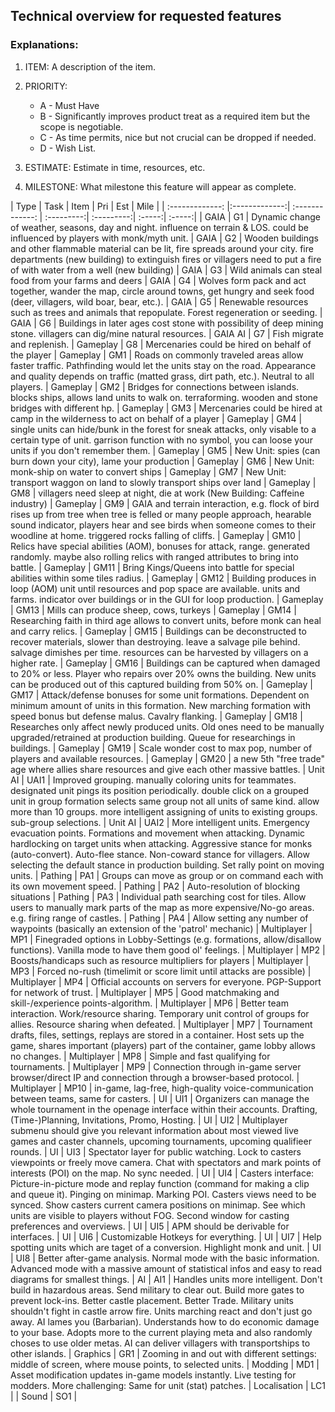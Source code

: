 Technical overview for requested features
--------

### Explanations:

1.  ITEM: A description of the item.
1.  PRIORITY:
    * A - Must Have
    * B - Significantly improves product treat as a required item but the scope is negotiable.
    * C - As time permits, nice but not crucial can be dropped if needed.
    * D - Wish List.

1. ESTIMATE: Estimate in time, resources, etc.
1. MILESTONE: What milestone this feature will appear as complete.


| Type	        |  Task           | Item  | Pri | Est | Mile |
| :-------------: |:-------------:| :-------------: | :---------:| :---------:| :-----:| :-----:|
| GAIA | G1 | Dynamic change of weather, seasons, day and night. influence on terrain & LOS. could be influenced by players with monk/myth unit.
| GAIA | G2 | Wooden buildings and other flammable material can be lit, fire spreads around your city. fire departments (new building) to extinguish fires or villagers need to put a fire of with water from a well (new building)
| GAIA | G3 | Wild animals can steal food from your farms and deers
| GAIA | G4 | Wolves form pack and act together, wander the map, circle around towns, get hungry and seek food (deer, villagers, wild boar, bear, etc.).
| GAIA | G5 | Renewable resources such as trees and animals that repopulate. Forest regeneration or seeding.
| GAIA | G6 | Buildings in later ages cost stone with possibility of deep mining stone. villagers can dig/mine natural resources. 
| GAIA AI | G7 | Fish migrate and replenish.
| Gameplay | G8 | Mercenaries could be hired on behalf of the player
| Gameplay | GM1 | Roads on commonly traveled areas allow faster traffic. Pathfinding would let the units stay on the road. Appearance and quality depends on traffic (matted grass, dirt path, etc.). Neutral to all players.
| Gameplay | GM2 | Bridges for connections between islands. blocks ships, allows land units to walk on. terraforming. wooden and stone bridges with different hp.
| Gameplay | GM3 | Mercenaries could be hired at camp in the wilderness to act on behalf of a player
| Gameplay | GM4 | single units can hide/bunk in the forest for sneak attacks, only visable to a certain type of unit. garrison function with no symbol, you can loose your units if you don't remember them.
| Gameplay | GM5 | New Unit: spies (can burn down your city), lame your production
| Gameplay | GM6 | New Unit: monk-ship on water to convert ships
| Gameplay | GM7 | New Unit: transport waggon on land to slowly transport ships over land
| Gameplay | GM8 | villagers need sleep at night, die at work (New Building: Caffeine industry)
| Gameplay | GM9 | GAIA and terrain interaction, e.g. flock of bird rises up from tree when tree is felled or many people approach, hearable sound indicator, players hear and see birds when someone comes to their woodline at home. triggered rocks falling of cliffs.
| Gameplay | GM10 | Relics have special abilities (AOM), bonuses for attack, range. generated randomly. maybe also rolling relics with ranged attributes to bring into battle.
| Gameplay | GM11 | Bring Kings/Queens into battle for special abilities within some tiles radius.
| Gameplay | GM12 | Building produces in loop (AOM) unit until resources and pop space are available. units and farms. indicator over buildings or in the GUI for loop production.
| Gameplay | GM13 | Mills can produce sheep, cows, turkeys
| Gameplay | GM14 | Researching faith in third age allows to convert units, before monk can heal and carry relics.
| Gameplay | GM15 | Buildings can be deconstructed to recover materials, slower than destroying. leave a salvage pile behind. salvage dimishes per time. resources can be harvested by villagers on a higher rate.
| Gameplay | GM16 | Buildings can be captured when damaged to 20% or less. Player who repairs over 20% owns the building. New units can be produced out of this captured building from 50% on.
| Gameplay | GM17 | Attack/defense bonuses for some unit formations. Dependent on minimum amount of units in this formation. New marching formation with speed bonus but defense malus. Cavalry flanking.
| Gameplay | GM18 | Researches only affect newly produced units. Old ones need to be manually upgraded/retrained at production building. Queue for researchings in buildings.
| Gameplay | GM19 | Scale wonder cost to max pop, number of players and available resources.
| Gameplay | GM20 | a new 5th "free trade" age where allies share resources and give each other massive battles.
| Unit AI | UAI1 | Improved grouping. manually coloring units for teammates. designated unit pings its position periodically. double click on a grouped unit in group formation selects same group not all units of same kind. allow more than 10 groups. more intelligent assigning of units to existing groups. sub-group selections.
| Unit AI | UAI2 | More intelligent units. Emergency evacuation points. Formations and movement when attacking. Dynamic hardlocking on target units when attacking. Aggressive stance for monks (auto-convert). Auto-flee stance. Non-coward stance for villagers. Allow selecting the default stance in production building. Set rally point on moving units.
| Pathing | PA1 | Groups can move as group or on command each with its own movement speed.
| Pathing | PA2 | Auto-resolution of blocking situations
| Pathing | PA3 | Individual path searching cost for tiles. Allow users to manually mark parts of the map as more expensive/No-go areas. e.g. firing range of castles.
| Pathing | PA4 | Allow setting any number of waypoints (basically an extension of the 'patrol' mechanic)
| Multiplayer | MP1 | Finegraded options in Lobby-Settings (e.g. formations, allow/disallow functions). Vanilla mode to have them good ol' feelings.
| Multiplayer | MP2 | Boosts/handicaps such as resource multipliers for players
| Multiplayer | MP3 | Forced no-rush (timelimit or score limit until attacks are possible)
| Multiplayer | MP4 | Official accounts on servers for everyone. PGP-Support for network of trust.
| Multiplayer | MP5 | Good matchmaking and skill-/experience points-algorithm.
| Multiplayer | MP6 | Better team interaction. Work/resource sharing. Temporary unit control of groups for allies. Resource sharing when defeated.
| Multiplayer | MP7 | Tournament drafts, files, settings, replays are stored in a container. Host sets up the game, shares important (players) part of the container, game lobby allows no changes.
| Multiplayer | MP8 | Simple and fast qualifying for tournaments.
| Multiplayer | MP9 | Connection through in-game server browser/direct IP and connection through a browser-based protocol.
| Multiplayer | MP10 | in-game, lag-free, high-quality voice-communication between teams, same for casters.
| UI  | UI1  | Organizers can manage the whole tournament in the openage interface within their accounts. Drafting, (Time-)Planning, Invitations, Promo, Hosting.
| UI  | UI2  | Multiplayer submenu should give you relevant information about most viewed live games and caster channels, upcoming tournaments, upcoming qualifieer rounds.
| UI  | UI3  | Spectator layer for public watching. Lock to casters viewpoints or freely move camera. Chat with spectators and mark points of interests (POI) on the map. No sync needed.
| UI  | UI4 | Casters interface: Picture-in-picture mode and replay function (command for making a clip and queue it). Pinging on minimap. Marking POI. Casters views need to be synced. Show casters current camera positions on minimap. See which units are visible to players without FOG. Second window for casting preferences and overviews.
| UI  | UI5  | APM should be derivable for interfaces.
| UI  | UI6  | Customizable Hotkeys for everything.
| UI  | UI7  | Help spotting units which are taget  of a conversion. Highlight monk and unit.
| UI  | UI8  | Better after-game analysis. Normal mode with the basic information. Advanced mode with a massive amount of statistical infos and easy to read diagrams for smallest things.
| AI | AI1 | Handles units more intelligent. Don't build in hazardous areas. Send military to clear out. Build more gates to prevent lock-ins. Better castle placement. Better Trade. Military units shouldn't fight in castle arrow fire. Units marching react and don't just go away. AI lames you (Barbarian). Understands how to do economic damage to your base. Adopts more to the current playing meta and also randomly choses to use older metas. AI can deliver villagers with transportships to other islands.
| Graphics | GR1 | Zooming in and out with different settings: middle of screen, where mouse points, to selected units.
| Modding | MD1 | Asset modification updates in-game models instantly. Live testing for modders. More challenging: Same for unit (stat) patches.
| Localisation | LC1 |
| Sound | SO1 |
